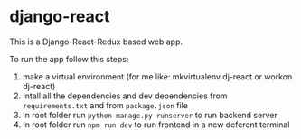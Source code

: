 # django-react

This is a Django-React-Redux based web app.

To run the app follow this steps:

1. make a virtual environment (for me like: mkvirtualenv dj-react or workon dj-react)
2. Intall all the dependencies and dev dependencies from `requirements.txt` and from `package.json` file
3. In root folder run `python manage.py runserver` to run backend server
4. In root folder run `npm run dev` to run frontend in a new deferent terminal
